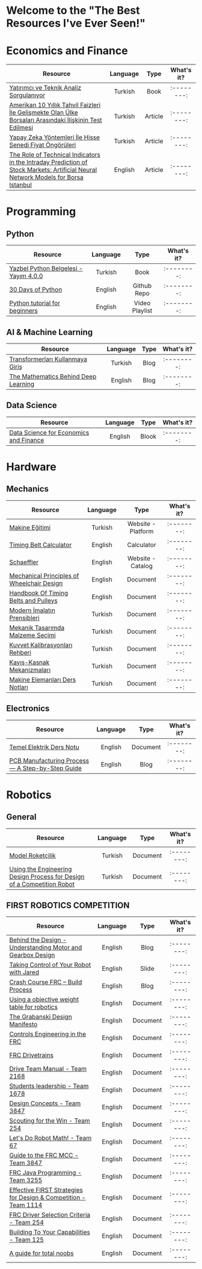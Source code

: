 # Welcome to the "The Best Resources I've Ever Seen!"

# Economics and Finance
| Resource                                                                                                                                                               | Language | Type               | What's it? |
| -------------                                                                                                                                                          |:--------:| :--------:         | :--------: |
| [Yatırımcı ve Teknik Analiz Sorgulanıyor](https://www.bilgeyatirimci.com/yatvetekanaliz.pdf)                                                                           |Turkish   | Book               | :--------: |
| [Amerikan 10 Yıllık Tahvil Faizleri İle Gelişmekte Olan Ülke Borsaları Arasındaki İlişkinin Test Edilmesi](https://dergipark.org.tr/tr/download/article-file/698727)   |Turkish   | Article            | :--------: |
| [Yapay Zeka Yöntemleri İle Hisse Senedi Fiyat Öngörüleri](https://dergipark.org.tr/en/download/article-file/1571449)                                                   |Turkish   | Article            | :--------: |
| [The Role of Technical Indicators in the Intraday Prediction of Stock Markets: Artificial Neural Network Models for Borsa Istanbul](https://scientiairanica.sharif.edu/article_23132_57acf1e13a2612331399c8d948b2ecdf.pdf) |English   | Article            | :--------: |

# Programming 

## **Python**

| Resource                                                                                                                                                               | Language | Type               | What's it? |
| -------------                                                                                                                                                          |:--------:| :--------:         | :--------: |
| [Yazbel Python Belgelesi - Yayım 4.0.0](https://python-istihza.yazbel.com/YazbelPythonProgramlamaDiliBelgeleri.pdf)                                                    |Turkish   | Book               | :--------: |
| [30 Days of Python](https://github.com/Asabeneh/30-Days-Of-Python)                                                                                                     |English   | Github Repo        | :--------: |
| [Python tutorial for beginners](https://www.youtube.com/playlist?list=PLZPZq0r_RZOOkUQbat8LyQii36cJf2SWT)                                                              |English   | Video Playlist     | :--------: |

## **AI & Machine Learning**

| Resource                                                                                                                                                               | Language | Type               | What's it? |
| -------------                                                                                                                                                          |:--------:| :--------:         | :--------: |
| [Transformerları Kullanmaya Giriş](https://devhunteryz.wordpress.com/2023/06/)                                                                                         |Turkish   | Blog               | :--------: |
| [The Mathematics Behind Deep Learning](https://towardsdatascience.com/the-mathematics-behind-deep-learning-f6c35a0fe077)                                               |English   | Blog               | :--------: |

## **Data Science**

| Resource                                                                                                                                                               | Language | Type               | What's it? |
| -------------                                                                                                                                                          |:--------:| :--------:         | :--------: |
| [Data Science for Economics and Finance](https://link.springer.com/content/pdf/10.1007/978-3-030-66891-4.pdf?pdf=button#page74)                                        |English   | Blook              | :--------: |

# Hardware

## **Mechanics**

| Resource                                                                                                                                                               | Language | Type               | What's it? |
| -------------                                                                                                                                                          |:--------:| :--------:         | :--------: |
| [Makine Eğitimi](https://www.makinaegitimi.com/)                                                                                                                       |Turkish   | Website - Platform | :--------: |
| [Timing Belt Calculator](https://www.bbman.com/belt-length-calculator/)                                                                                                |English   | Calculator         | :--------: |
| [Schaeffler](https://medias.schaeffler.de)                                                                                                                             |English   | Website - Catalog  | :--------: |
| [Mechanical Principles of Wheelchair Design](https://drive.google.com/file/d/1RaSgrcUdQZfCRq4YGBvz6heHNDIRevco/view?usp=share_link)                                    |English   | Document           | :--------: |
| [Handbook Of Timing Belts and Pulleys](https://drive.google.com/file/d/1o6MbocEiKesJiYx5NoqQazcuerhuDASB/view?usp=share_link)                                          |English   | Document           | :--------: |
| [Modern İmalatın Prensibleri](https://drive.google.com/file/d/1EQvGCDc-mcnZ15CFIvlcAEAhPchJb0rn/view?usp=share_link)                                                   |Turkish   | Document           | :--------: |
| [Mekanik Tasarımda Malzeme Seçimi](https://drive.google.com/file/d/1ZVL1Hohb2PzZ5DBZ6jMcCNkfSu4K2Tl9/view?usp=share_link)                                              |Turkish   | Document           | :--------: |
| [Kuvvet Kalibrasyonları Rehberi](https://drive.google.com/file/d/1PG8uAPtCjLZCeRZpeDmFNULv2E36t_v_/view?usp=sharing)                                                   |Turkish   | Document           | :--------: |
| [Kayış-Kasnak Mekanizmaları](https://drive.google.com/file/d/1QEmtm7pp4mHyYlkA5c3vHt5wk8iDdH04/view?usp=share_link)                                                    |Turkish   | Document           | :--------: |
| [Makine Elemanları Ders Notları](https://drive.google.com/file/d/1vU226xwWLxkEhoz0rdZu7lwOjx5pXQ2-/view?usp=sharing)                                                   |Turkish   | Document           | :--------: |


## **Electronics**

| Resource                                                                                                                                                               | Language | Type               | What's it? |
| -------------                                                                                                                                                          |:--------:| :--------:         | :--------: |
| [Temel Elektrik Ders Notu](https://drive.google.com/file/d/1kyS7yX8Ha_Q004x2a7UGqT43rel2hJPD/view?usp=share_link)                                                      |English   | Document           | :--------: |
| [PCB Manufacturing Process — A Step-by-Step Guide](https://www.pcbcart.com/article/content/PCB-manufacturing-process.html)                                             |English   | Blog               | :--------: |

# Robotics

## **General**
| Resource                                                                                                                                                               | Language | Type               | What's it? |
| -------------                                                                                                                                                          |:--------:| :--------:         | :--------: |
| [Model Roketçilik](https://drive.google.com/file/d/1I3Fs1khMPCQeAva_wZJ3m-99UcQqcp_e/view?usp=share_link)                                                              |Turkish   | Document           | :--------: |
| [Using the Engineering Design Process for Design of a Competition Robot](https://drive.google.com/file/d/1mRuA81z7fE1xUpqaF7iwmR0GXi1u8cpn/view?usp=share_link)        |Turkish   | Document           | :--------: |

## **FIRST ROBOTICS COMPETITION**

| Resource                                                                                                                                                               | Language | Type               | What's it? |
| -------------                                                                                                                                                          |:--------:| :--------:         | :--------: |
| [Behind the Design - Understanding Motor and Gearbox Design](https://blog.thebluealliance.com/2013/06/24/behind-the-design-understanding-motor-and-gearbox-design/)    |English   | Blog               | :--------: |
| [Taking Control of Your Robot with Jared](https://www.team254.com/documents/control/)                                                                                  |English   | Slide              | :--------: |
| [Crash Course FRC – Build Process](https://blog.thebluealliance.com/2018/10/13/crash-course-frc-the-process/)                                                          |English   | Blog               | :--------: |
| [Using a objective weight table for robotics](https://drive.google.com/file/d/11hHG7IVczt1M-EPjxiVAP--f8LT3dun_/view?usp=share_link)                                   |English   | Document           | :--------: |
| [The Grabanski Design Manifesto](https://drive.google.com/file/d/1qvp9UgmDa8lYdGUF_-vY4Snd38uDkb9A/view?usp=sharing)                                                   |English   | Document           | :--------: |
| [Controls Engineering in the FRC](https://drive.google.com/file/d/1MsFfKZ-x6PjJnOKa027pdtz4IFM77s5D/view?usp=sharing)                                                  |English   | Document           | :--------: |
| [FRC Drivetrains](https://drive.google.com/file/d/1foorU-3JMqsPTy_iqE6gWB-dHhK06xRR/view?usp=share_link)                                                               |English   | Document           | :--------: |
| [Drive Team Manual    - Team 2168](https://drive.google.com/file/d/1ZpICnB_NG1VWefQE_MdFJ-9CGDbOohn7/view?usp=sharing)                                                 |English   | Document           | :--------: |
| [Students leadership  - Team 1678](https://drive.google.com/file/d/1tf0_RCNO7Xutx1AfHuDK88FuYVPL1Lfa/view?usp=sharing)                                                 |English   | Document           | :--------: |
| [Design Concepts      - Team 3847](https://drive.google.com/file/d/12_hdCf-3bIsf3ewdeFdXtA1eKaS0UdrI/view?usp=share_link)                                              |English   | Document           | :--------: |
| [Scouting for the Win - Team 254](https://drive.google.com/file/d/1G8pxyWBl4tqFVv64RNNIP_1f7OIMe9V_/view?usp=sharing)                                                  |English   | Document           | :--------: |
| [Let's Do Robot Math! - Team 67](https://drive.google.com/file/d/156I89TrCLA97dA-RtMCDkoLNXehp9AIv/view)                                                               |English   | Document           | :--------: |
| [Guide to the FRC MCC - Team 3847](https://drive.google.com/file/d/1u16YUQo_enAXq78zRRROyCOekmf64HOR/view?usp=share_link)                                              |English   | Document           | :--------: |
| [FRC Java Programming - Team 3255](https://drive.google.com/file/d/1Trn48xzdfsAeqEstdvyR3Ffl3j0ixxGw/view?usp=share_link)                                              |English   | Document           | :--------: |
| [Effective FIRST Strategies for Design & Competition - Team 1114](https://drive.google.com/file/d/1PvN84nAqS3WH4UgiWt0xsGeZJyxPutG7/view?usp=sharing)                  |English   | Document           | :--------: |
| [FRC Driver Selection Criteria - Team 254](https://drive.google.com/file/d/1M0dtOiYMDhtvTxemngvyo4qXLS0NU-K1/view?usp=sharing)                                         |English   | Document           | :--------: |
| [Building To Your Capabilities - Team 125](https://drive.google.com/file/d/1mD8oC5NRZv88LqLYImfC43STfpIV5o6x/view?usp=share_link)                                      |English   | Document           | :--------: |
| [A guide for total noobs](https://drive.google.com/file/d/1ETgnWGhfGRTMm2WoepS2uuUMzre3j_lk/view?usp=sharing)                                                          |English   | Document           | :--------: |
